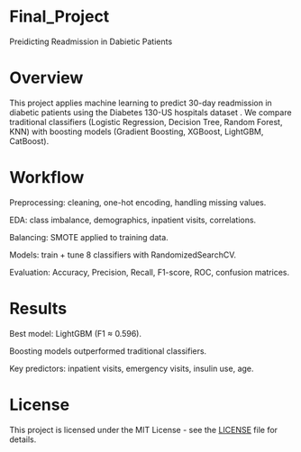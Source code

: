 # Final_Project
Preidicting Readmission in Dabietic Patients
# Overview
This project applies machine learning to predict 30-day readmission in diabetic patients using the Diabetes 130-US hospitals dataset
.
We compare traditional classifiers (Logistic Regression, Decision Tree, Random Forest, KNN) with boosting models (Gradient Boosting, XGBoost, LightGBM, CatBoost).

# Workflow

Preprocessing: cleaning, one-hot encoding, handling missing values.

EDA: class imbalance, demographics, inpatient visits, correlations.

Balancing: SMOTE applied to training data.

Models: train + tune 8 classifiers with RandomizedSearchCV.

Evaluation: Accuracy, Precision, Recall, F1-score, ROC, confusion matrices.

# Results

Best model: LightGBM (F1 ≈ 0.596).

Boosting models outperformed traditional classifiers.

Key predictors: inpatient visits, emergency visits, insulin use, age.


# License

This project is licensed under the MIT License - see the [LICENSE](LICENSE) file for details.



